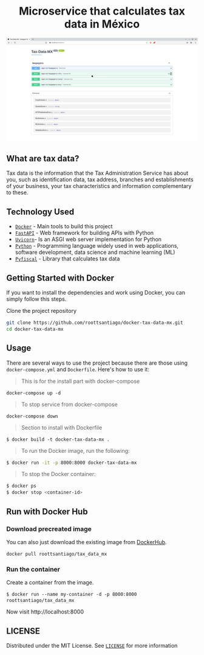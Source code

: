 <h1 align='center'>Microservice that calculates tax data in México</h1>

<div align='center'>
    <img src=https://github.com/roottsantiago/docker-tax-data-mx/blob/main/docs/images/API.png> 
</div>

What are tax data?
------------------
Tax data is the information that the Tax Administration Service has about you, such as identification data, tax address, branches and establishments of your business, your tax characteristics and information complementary to these.

## Technology Used
- [`Docker`](https://www.docker.com/) - Main tools to build this project
- [`FastAPI`](https://fastapi.tiangolo.com/) - Web framework for building APIs with Python
- [`Uvicorn`](https://www.uvicorn.org/)- Is an ASGI web server implementation for Python
- [`Python`](https://www.python.org/downloads/release/python-380/) - Programming language widely used in web applications, software development, data science and machine learning (ML)
- [`Pyfiscal`](https://github.com/roottsantiago/pyfiscal) - Library that calculates tax data

## Getting Started with Docker
If you want to install the dependencies and work using Docker, you can simply follow this steps. 

Clone the project repository
```bash
git clone https://github.com/roottsantiago/docker-tax-data-mx.git
cd docker-tax-data-mx
```

## Usage
There are several ways to use the project because there are those using `docker-compose.yml` and `Dockerfile`. Here's how to use it:

> This is for the install part with docker-compose
```compose
docker-compose up -d
````

> To stop service from docker-compose
```compose
docker-compose down
```

> Section to install with Dockerfile
```
$ docker build -t docker-tax-data-mx .
```

> To run the Docker image, run the following:
```bash
$ docker run -it -p 8000:8000 docker-tax-data-mx
```

> To stop the Docker container:
```bash
$ docker ps
$ docker stop <container-id>
```

## Run with Docker Hub

### Download precreated image 
You can also just download the existing image from [DockerHub](https://hub.docker.com/r/roottsantiago/docker-tax-data-mx).
```
docker pull roottsantiago/tax_data_mx
```

### Run the container
Create a container from the image.
```
$ docker run --name my-container -d -p 8000:8000 roottsantiago/tax_data_mx
```

Now visit http://localhost:8000

## LICENSE
Distributed under the MIT License. See [`LICENSE`](https://github.com/roottsantiago/taxdatamx/blob/main/LICENSE) for more information
